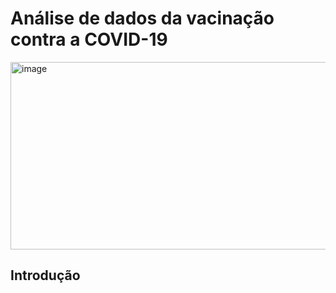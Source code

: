 # Análise de dados da vacinação contra a COVID-19
<img width = 1200 height=300 alt="image" src="https://github.com/Jonatas-Gomes/Politics/assets/57242457/3437b457-f36d-4ac1-b07d-eb9d7726b6c5">



## Introdução 


